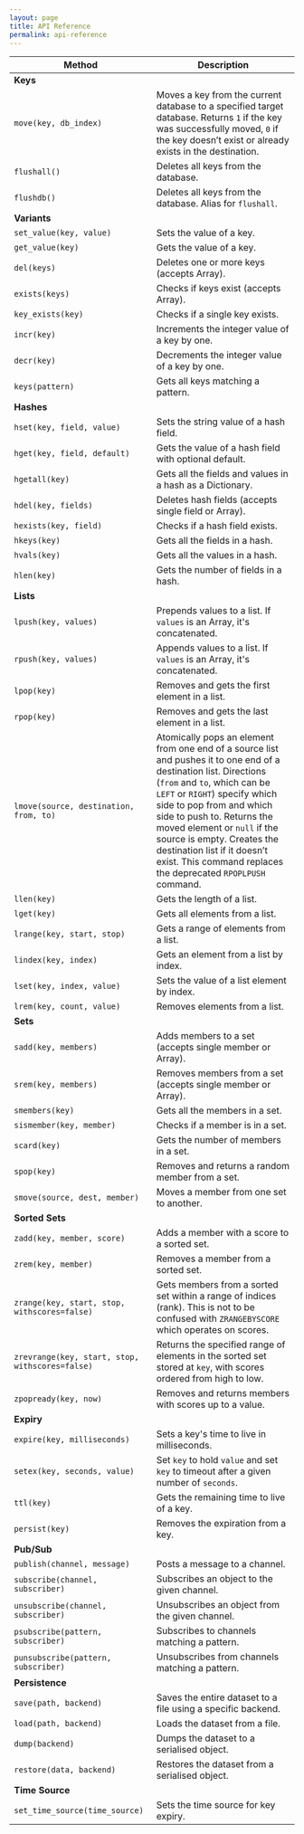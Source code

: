 ```yaml
---
layout: page
title: API Reference
permalink: api-reference
---
```


| Method                           | Description                                                |
| -------------------------------- | ---------------------------------------------------------- |
| **Keys**                         |                                                            |
| `move(key, db_index)`            | Moves a key from the current database to a specified target database. Returns `1` if the key was successfully moved, `0` if the key doesn’t exist or already exists in the destination.          |
| `flushall()`                     | Deletes all keys from the database.                        |
| `flushdb()`                      | Deletes all keys from the database. Alias for `flushall`.  |
| **Variants**                     |                                                            |
| `set_value(key, value)`          | Sets the value of a key.                                   |
| `get_value(key)`                 | Gets the value of a key.                                   |
| `del(keys)`                      | Deletes one or more keys (accepts Array).                  |
| `exists(keys)`                   | Checks if keys exist (accepts Array).                      |
| `key_exists(key)`                | Checks if a single key exists.                             |
| `incr(key)`                      | Increments the integer value of a key by one.              |
| `decr(key)`                      | Decrements the integer value of a key by one.              |
| `keys(pattern)`                  | Gets all keys matching a pattern.                          |
| **Hashes**                       |                                                            |
| `hset(key, field, value)`        | Sets the string value of a hash field.                     |
| `hget(key, field, default)`      | Gets the value of a hash field with optional default.      |
| `hgetall(key)`                   | Gets all the fields and values in a hash as a Dictionary.  |
| `hdel(key, fields)`              | Deletes hash fields (accepts single field or Array).       |
| `hexists(key, field)`            | Checks if a hash field exists.                             |
| `hkeys(key)`                     | Gets all the fields in a hash.                             |
| `hvals(key)`                     | Gets all the values in a hash.                             |
| `hlen(key)`                      | Gets the number of fields in a hash.                       |
| **Lists**                        |                                                            |
| `lpush(key, values)`             | Prepends values to a list. If `values` is an Array, it's concatenated. |
| `rpush(key, values)`             | Appends values to a list. If `values` is an Array, it's concatenated. |
| `lpop(key)`                      | Removes and gets the first element in a list.              |
| `rpop(key)`                      | Removes and gets the last element in a list.               |
| `lmove(source, destination, from, to)` | Atomically pops an element from one end of a source list and pushes it to one end of a destination list. Directions (`from` and `to`, which can be `LEFT` or `RIGHT`) specify which side to pop from and which side to push to. Returns the moved element or `null` if the source is empty. Creates the destination list if it doesn’t exist. This command replaces the deprecated `RPOPLPUSH` command. |
| `llen(key)`                      | Gets the length of a list.                                 |
| `lget(key)`                      | Gets all elements from a list.                             |
| `lrange(key, start, stop)`       | Gets a range of elements from a list.                      |
| `lindex(key, index)`             | Gets an element from a list by index.                      |
| `lset(key, index, value)`        | Sets the value of a list element by index.                 |
| `lrem(key, count, value)`        | Removes elements from a list.                              |
| **Sets**                         |                                                            |
| `sadd(key, members)`             | Adds members to a set (accepts single member or Array).    |
| `srem(key, members)`             | Removes members from a set (accepts single member or Array).|
| `smembers(key)`                  | Gets all the members in a set.                             |
| `sismember(key, member)`         | Checks if a member is in a set.                            |
| `scard(key)`                     | Gets the number of members in a set.                       |
| `spop(key)`                      | Removes and returns a random member from a set.            |
| `smove(source, dest, member)`    | Moves a member from one set to another.                    |
| **Sorted Sets**                  |                                                            |
| `zadd(key, member, score)`       | Adds a member with a score to a sorted set.                |
| `zrem(key, member)`              | Removes a member from a sorted set.                        |
| `zrange(key, start, stop, withscores=false)`   | Gets members from a sorted set within a range of indices (rank). This is not to be confused with `ZRANGEBYSCORE` which operates on scores. |
| `zrevrange(key, start, stop, withscores=false)` | Returns the specified range of elements in the sorted set stored at `key`, with scores ordered from high to low. |
| `zpopready(key, now)`            | Removes and returns members with scores up to a value.     |
| **Expiry**                       |                                                            |
| `expire(key, milliseconds)`      | Sets a key's time to live in milliseconds.                 |
| `setex(key, seconds, value)`     | Set `key` to hold `value` and set `key` to timeout after a given number of `seconds`. |
| `ttl(key)`                       | Gets the remaining time to live of a key.                  |
| `persist(key)`                   | Removes the expiration from a key.                         |
| **Pub/Sub**                      |                                                            |
| `publish(channel, message)`      | Posts a message to a channel.                              |
| `subscribe(channel, subscriber)` | Subscribes an object to the given channel.                 |
| `unsubscribe(channel, subscriber)` | Unsubscribes an object from the given channel.           |
| `psubscribe(pattern, subscriber)` | Subscribes to channels matching a pattern.                |
| `punsubscribe(pattern, subscriber)` | Unsubscribes from channels matching a pattern.          |
| **Persistence**                  |                                                            |
| `save(path, backend)`            | Saves the entire dataset to a file using a specific backend. |
| `load(path, backend)`            | Loads the dataset from a file.                             |
| `dump(backend)`                  | Dumps the dataset to a serialised object.                  |
| `restore(data, backend)`         | Restores the dataset from a serialised object.             |
| **Time Source**                  |                                                            |
| `set_time_source(time_source)`   | Sets the time source for key expiry.                       |